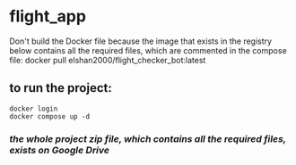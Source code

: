# flight_app
Don't build the Docker file because the image that exists in the registry below contains all the required files, which are commented in the compose file:
docker pull elshan2000/flight_checker_bot:latest
## to run the project:
```
docker login
docker compose up -d
```
### *the whole project zip file, which contains all the required files, exists on Google Drive*
